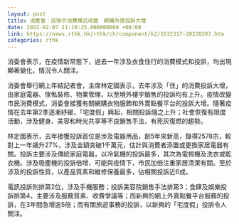 ```yaml
---
layout: post
title: 消委會︰疫情令消費模式改變　網購外賣投訴大增
date: 2022-02-07 11:10:25.000000000 +08:00
link: https://news.rthk.hk/rthk/ch/component/k2/1632317-20220207.htm
categories: rthk
---
```


消委會表示，在疫情新常態下，過去一年涉及衣食住行的消費模式和投訴，均出現顯著變化，情況令人關注。

消委會舉行網上年結記者會，主席林定國表示，去年涉及「住」的消費投訴大增，由家庭電器、傢俬裝修、物業管理，以至境外樓宇銷售的投訴均有上升。疫情改變市民消費模式，消委會接獲有關網購衣物服飾和外賣點餐平台的投訴大增。隨著疫情在去年第2季逐漸紓緩，「宅度假」興起，相關投訴隨之上升；社會恢復有限度活動，涉及健身、美容和時光共享等不良銷售手法，有死灰復燃的趨勢。

林定國表示，去年接獲投訴首位是涉及電器用品，創5年來新高，錄得2578宗，較對上一年飊升27%，涉及金額突破1千萬元，估計與消費者添置或更換家居電器有關。投訴主要涉及傳統家庭電器，以冷氣機的投訴最多，其次為電視機及洗衣或乾衣機。涉及吸塵機的投訴倍增，可能與疫情下，市民加倍注重家居清潔有關。至於涉及的投訴性質，以產品質素和維修保養最多，佔相關投訴近6成。

電訊投訴則排第2位，涉及手機服務；投訴美容院銷售手法排第3；食肆及娛樂投訴排第4，主要涉及服務質素、收費爭議等；而新興的網上外賣點餐平台服務的投訴，在3年間急增逾5倍；而有關旅遊事務的投訴，以新興的「宅度假」投訴令人關注。
